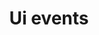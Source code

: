 ---
layout: default
title: Ui events
grand_parent: Guide to app architecture
nav_order: 2
parent: Ui layer
---